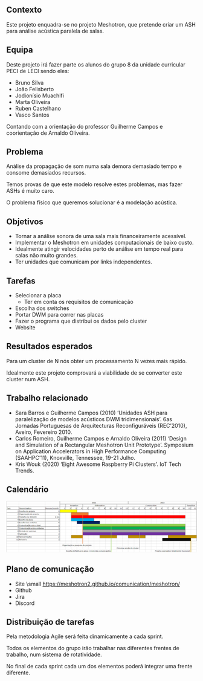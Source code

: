 ## Contexto

Este projeto enquadra-se no projeto Meshotron, que pretende criar um ASH para análise acústica paralela de salas.

## Equipa

Deste projeto irá fazer parte os alunos do grupo 8 da unidade curricular PECI de LECI sendo eles:
- Bruno Silva
- João Felisberto
- Jodionísio Muachifi
- Marta Oliveira
- Ruben Castelhano
- Vasco Santos

Contando com a orientação do professor Guilherme Campos e coorientação de Arnaldo Oliveira.

## Problema

Análise da propagação de som numa sala demora demasiado tempo e consome demasiados recursos.

Temos provas de que este modelo resolve estes problemas, mas fazer ASHs é muito caro.

O problema físico que queremos solucionar é a modelação acústica.

## Objetivos

- Tornar a análise sonora de uma sala mais financeiramente acessível.
- Implementar o Meshotron em unidades computacionais de baixo custo.
- Idealmente atingir velocidades perto de análise em tempo real para salas não muito grandes.
- Ter unidades que comunicam por links independentes.

## Tarefas

- Selecionar a placa
	+ Ter em conta os requisitos de comunicação
- Escolha dos switches
- Portar DWM para correr nas placas
- Fazer o programa que distribui os dados pelo cluster
- Website

## Resultados esperados

Para um cluster de N nós obter um processamento N vezes mais rápido.

Idealmente este projeto comprovará a viabilidade de se converter este cluster num ASH.

## Trabalho relacionado

- Sara Barros e Guilherme Campos (2010) ‘Unidades ASH para paralelização de modelos acústicos DWM tridimensionais’. 6as Jornadas Portuguesas de Arquitecturas Reconfiguráveis (REC’2010), Aveiro, Fevereiro 2010.
-  Carlos Romeiro, Guilherme Campos e Arnaldo Oliveira (2011) ‘Design and Simulation of a Rectangular Meshotron Unit Prototype’. Symposium on Application Accelerators in High Performance Computing (SAAHPC’11), Knoxville, Tennessee, 19-21 Julho.
- Kris Wouk (2020) ‘Eight Awesome Raspberry Pi Clusters’. IoT Tech Trends.

## Calendário

![Calendário](./plano.PNG)

## Plano de comunicação

- Site \small https://meshotron2.github.io/comunication/meshotron/
- Github
- Jira
- Discord

## Distribuição de tarefas

Pela metodologia Agile será feita dinamicamente a cada sprint.

Todos os elementos do grupo irão trabalhar nas diferentes frentes de trabalho, num sistema de rotatividade.

No final de cada sprint cada um dos elementos poderá integrar uma frente diferente.
